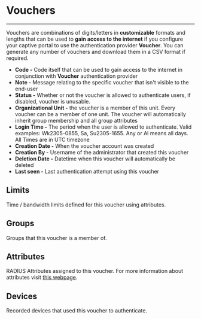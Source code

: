 # **Vouchers**

---

Vouchers are combinations of digits/letters in **customizable** formats and lengths that can be used to **gain access to the internet** if you configure your captive portal to use the authentication provider **Voucher**. You can generate any number of vouchers and download them in a CSV format if required.

- **Code -** Code itself that can be used to gain access to the internet in conjunction with **Voucher** authentication provider
- **Note -** Message relating to the specific voucher that isn't visible to the end-user
- **Status -** Whether or not the voucher is allowed to authenticate users, if disabled, voucher is unusable.
- **Organizational Unit -** the voucher is a member of this unit. Every voucher can be a member of one unit. The voucher will automatically inherit group membership and all group attributes
- **Login Time -** The period when the user is allowed to authenticate. Valid examples: Wk2305-0855, Sa, Su2305-1655. Any or Al means all days. All Times are in UTC timezone
- **Creation Date	-** When the voucher account was created
- **Creation By -** Username of the administrator that created this voucher
- **Deletion Date -** Datetime when this voucher will automatically be deleted 
- **Last seen -** Last authentication attempt using this voucher


## Limits

Time / bandwidth limits defined for this voucher using attributes.

## Groups

Groups that this voucher is a member of.

## Attributes

RADIUS Attributes assigned to this voucher. For more information about attributes visit [this webpage](https://www.ironwifi.com/user-guide/attributes/).

## Devices

Recorded devices that used this voucher to authenticate.



